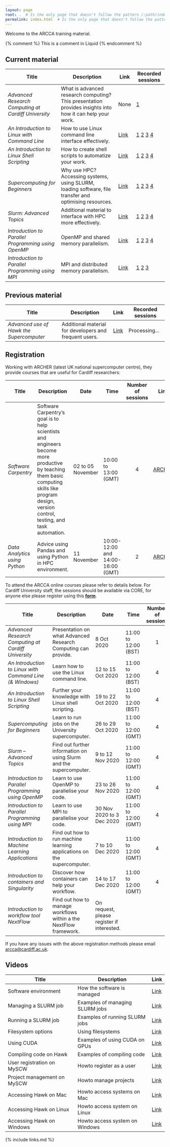 ```yaml
---
layout: page
root: .  # Is the only page that doesn't follow the pattern /:path/index.html
permalink: index.html  # Is the only page that doesn't follow the pattern /:path/index.html
---
```


Welcome to the ARCCA training material.

<!-- this is an html comment -->

{% comment %} This is a comment in Liquid {% endcomment %}

## Current material

| Title | Description | Link | Recorded sessions |
|-------|-------------|------|-----------|
| *Advanced Research Computing at Cardiff University* | What is advanced research computing?  This presentation provides insights into how it can help your work. | None | [1](https://cardiff.cloud.panopto.eu/Panopto/Pages/Viewer.aspx?id=2bc0c44a-7cce-4e3a-9b3b-ac4e0118b842) |
| *An Introduction to Linux with Command Line* | How to use Linux command line interface effectively. | [Link](An-Introduction-to-Linux-with-Command-Line) | [1](https://cardiff.cloud.panopto.eu/Panopto/Pages/Viewer.aspx?id=dd8e7441-5b08-47f8-9b7c-ac5200f6a338) [2](https://cardiff.cloud.panopto.eu/Panopto/Pages/Viewer.aspx?id=631231fc-6293-49d9-bc65-ac530147a846) [3](https://cardiff.cloud.panopto.eu/Panopto/Pages/Viewer.aspx?id=660ef42c-5025-4a36-a3e7-ac540178b1dd) [4](https://cardiff.cloud.panopto.eu/Panopto/Pages/Viewer.aspx?id=ad39bd33-a756-4d87-a349-ac55015c925e) |
| *An Introduction to Linux Shell Scripting* | How to create shell scripts to automatize your work. | [Link](An-Introduction-to-Linux-Shell-Scripting) | [1](https://cardiff.cloud.panopto.eu/Panopto/Pages/Viewer.aspx?id=642c3ce3-ba6d-4d47-8b0e-ac5b009fb4d8) [2](https://cardiff.cloud.panopto.eu/Panopto/Pages/Viewer.aspx?id=5a2f8f48-6f33-41b2-ab23-ac5b009fb44a) [3](https://cardiff.cloud.panopto.eu/Panopto/Pages/Viewer.aspx?id=f084ff32-d5d3-49e5-8591-ac60017be392) [4](https://cardiff.cloud.panopto.eu/Panopto/Pages/Viewer.aspx?id=9a08cdf4-b117-4a53-b6e2-ac60017be2f2) |
| *Supercomputing for Beginners* | Why use HPC? Accessing systems, using SLURM, loading software, file transfer and optimising resources. | [Link](hpc-intro) | [1](https://cardiff.cloud.panopto.eu/Panopto/Pages/Viewer.aspx?id=eb5d36c7-d9c1-434d-91da-ac4c01513755) [2](https://cardiff.cloud.panopto.eu/Panopto/Pages/Viewer.aspx?id=12d78289-ca3a-49d6-af69-ac4c015136db) [3](https://cardiff.cloud.panopto.eu/Panopto/Pages/Viewer.aspx?id=79920a44-2d90-49c1-8995-ac4c0151363c) [4](https://cardiff.cloud.panopto.eu/Panopto/Pages/Viewer.aspx?id=aa2d8177-227f-4195-bd85-ac4c015135bc) |
| *Slurm: Advanced Topics* | Additional material to interface with HPC more effectively. | [Link](slurm_advanced_topics) | [1](https://cardiff.cloud.panopto.eu/Panopto/Pages/Viewer.aspx?id=d329500e-b381-409a-a4d4-ac6e0136e7c7) [2](https://cardiff.cloud.panopto.eu/Panopto/Pages/Viewer.aspx?id=10654eb4-8b79-4749-a29f-ac7100a07fa6) [3](https://cardiff.cloud.panopto.eu/Panopto/Pages/Viewer.aspx?id=fb78e012-245a-4cf7-b0a6-ac7100a07f1e) [4](https://cardiff.cloud.panopto.eu/Panopto/Pages/Viewer.aspx?id=15124ba8-876c-4971-89ed-ac76017788fc) |
| *Introduction to Parallel Programming using OpenMP* | OpenMP and shared memory parallelism. | [Link](Introduction-to-Parallel-Programming-using-OpenMP) | [1](https://cardiff.cloud.panopto.eu/Panopto/Pages/Viewer.aspx?id=a8a53e68-85be-4fb9-84f3-ac7e017a8caf) [2](https://cardiff.cloud.panopto.eu/Panopto/Pages/Viewer.aspx?id=39366a99-1b50-4d76-b208-ac7e017a8c09) [3](https://cardiff.cloud.panopto.eu/Panopto/Pages/Viewer.aspx?id=f6114199-cf1d-437c-bd16-ac7e017a8b91) [4](https://cardiff.cloud.panopto.eu/Panopto/Pages/Viewer.aspx?id=1fcfb11e-3920-404a-8fcd-ac7f01877dee) |
| *Introduction to Parallel Programming using MPI* | MPI and distributed memory parallelism. | [Link](intro-mpi) | [1](https://cardiff.cloud.panopto.eu/Panopto/Pages/Viewer.aspx?id=453e5594-f8e6-4e52-94f1-ac830118349a) [2](https://cardiff.cloud.panopto.eu/Panopto/Pages/Viewer.aspx?id=52d51e29-eff2-44e0-8a80-ac8401438657) [3](https://cardiff.cloud.panopto.eu/Panopto/Pages/Viewer.aspx?id=65ddbde2-8828-4189-af05-ac85015397cd) |

## Previous material

| Title | Description | Link | Recorded sessions |
|-------|-------------|------|-----------|
| *Advanced use of Hawk the Supercomputer* | Additional material for developers and frequent users. | [Link](hpc-advanced) | Processing... |


## Registration

Working with ARCHER (latest UK national supercomputer centre), they provide courses that are useful for Cardiff researchers:

| Title | Description | Date | Time | Number of sessions | Link |
| ----- | ----------- | ---- | ---- |:------------------:| ---- |
| *Software Carpentry* | Software Carpentry’s goal is to help scientists and engineers become more productive by teaching them basic computing skills like program design, version control, testing, and task automation. | 02 to 05 November | 10:00 to 13:00 (GMT) | 4 | [ARCHER](https://www.archer2.ac.uk/training/courses/201102-software-carpentry/) |
| *Data Analytics using Python* | Advice using Pandas and using Python in HPC environment. | 11 November | 10:00-12:00 and 14:00-16:00 (GMT) | 2 | [ARCHER](https://www.archer2.ac.uk/training/register/?course=python) |

To attend the ARCCA online courses please refer to details below.  For Cardiff University staff, the sessions should be available via CORE, for anyone else please register using this [**form**](https://forms.office.com/Pages/ResponsePage.aspx?id=MEu3vWiVVki9vwZ1l3j8vPkaircuf9dEpb9_FS8UkjNURDMwM0hPNEFBSjFLNFZCOFY5UFdEWk9DOS4u).

| Title | Description | Date | Time | Number of sessions | 
|-------|-------------|------|------|:------------------:|
| *Advanced Research Computing at Cardiff University* | Presentation on what Advanced Research Computing can provide. | 8 Oct 2020 | 11:00 to 12:00 (BST) | 1 | 
| *An Introduction to Linux with Command Line (& Windows)* | Learn how to use the Linux command line. | 12 to 15 Oct 2020 | 11:00 to 12:00 (BST) | 4 |
| *An Introduction to Linux Shell Scripting* | Further your knowledge with Linux shell scripting. | 19 to 22 Oct 2020 | 11:00 to 12:00 (BST) | 4 |
| *Supercomputing for Beginners* | Learn to run jobs on the University supercomputer. | 26 to 29 Oct 2020 | 11:00 to 12:00 (GMT) | 4 |
| *Slurm – Advanced Topics* | Find out further information on using Slurm and the supercomputer. | 9 to 12 Nov 2020 | 11:00 to 12:00 (GMT) | 4 |
| *Introduction to Parallel Programming using OpenMP* | Learn to use OpenMP to parallelise your code. | 23 to 26 Nov 2020 | 11:00 to 12:00 (GMT) | 4 |
| *Introduction to Parallel Programming using MPI* | Learn to use MPI to parallelise your code. | 30 Nov 2020 to 3 Dec 2020 | 11:00 to 12:00 (GMT) | 4 |
| *Introduction to Machine Learning Applications* | Find out how to run machine learning applications on the supercomputer. | 7 to 10 Dec 2020 | 11:00 to 12:00 (GMT) | 4 |
| *Introduction to containers and Singularity* | Discover how containers can help your workflow. | 14 to 17 Dec 2020 | 11:00 to 12:00 (GMT) | 4 |
| *Introduction to workflow tool NextFlow* | Find out how to manage workflows within a the NextFlow framework. | On request, please register if interested. | | |

If you have any issues with the above registration methods please email [arcca@cardiff.ac.uk](mailto:arcca@cardiff.ac.uk).

## Videos

| Title | Description | Link |
|-------|-------------|------|
| Software environment | How the software is managed | [Link](https://cardiff.cloud.panopto.eu/Panopto/Pages/Viewer.aspx?id=45101437-7896-4b0e-8b18-aab200de7cf8) |
| Managing a SLURM job | Examples of managing SLURM jobs | [Link](https://cardiff.cloud.panopto.eu/Panopto/Pages/Viewer.aspx?id=d39acfd0-99bb-4106-a92f-aab200de7d70) |
| Running a SLURM job | Examples of running SLURM jobs | [Link](https://cardiff.cloud.panopto.eu/Panopto/Pages/Viewer.aspx?id=b1e4c706-43b2-40f1-ae3d-aab200de7e28) |
| Filesystem options | Using filesystems | [Link](https://cardiff.cloud.panopto.eu/Panopto/Pages/Viewer.aspx?id=296bf28c-fd9e-4d8f-b5a9-aab200de7ea5) |
| Using CUDA | Examples of using CUDA on GPUs | [Link](https://cardiff.cloud.panopto.eu/Panopto/Pages/Viewer.aspx?id=d6df71cd-b71b-4b31-87d5-aab200de7f55) |
| Compiling code on Hawk | Examples of compiling code | [Link](https://cardiff.cloud.panopto.eu/Panopto/Pages/Viewer.aspx?id=449d769c-fc69-49cf-b795-aab200de7fe2) |
| User registration on MySCW | Howto register as a user | [Link](https://cardiff.cloud.panopto.eu/Panopto/Pages/Viewer.aspx?id=88d0d5d5-d80c-4fa4-956a-aab000cd4d28) |
| Project management on MySCW | Howto manage projects | [Link](https://cardiff.cloud.panopto.eu/Panopto/Pages/Viewer.aspx?id=22586477-e445-47c5-89f2-aab000cd4dd4) |
| Accessing Hawk on Mac | Howto access systems on Mac | [Link](https://cardiff.cloud.panopto.eu/Panopto/Pages/Viewer.aspx?id=227bf3fa-9334-4c72-90a0-aab000cd4e8a) |
| Accessing Hawk on Linux | Howto access system on Linux | [Link](https://cardiff.cloud.panopto.eu/Panopto/Pages/Viewer.aspx?id=1c5f795d-684f-4e43-8bd8-aab000cd4f05) |
| Accessing Hawk on Windows | Howto access system on Windows | [Link](https://cardiff.cloud.panopto.eu/Panopto/Pages/Viewer.aspx?id=6f42b278-cc56-404a-bcc4-aab000cd4fb2) |
 

{% include links.md %}
